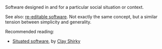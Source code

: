 Software designed in and for a particular social situation or context.

See also: [re-editable software](Reusable%20vs.%20re-editable%20components.md). Not exactly the same concept, but a similar tension between simplicity and generality.

Recommended reading:

 - [Situated software](https://www.gwern.net/docs/technology/2004-03-30-shirky-situatedsoftware.html), by [Clay Shirky](https://web.archive.org/web/20151226162819/http://www.shirky.com/)

